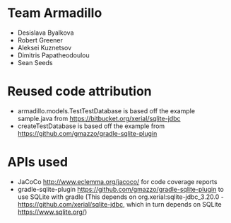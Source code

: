 # Team Armadillo
- Desislava Byalkova
- Robert Greener
- Aleksei Kuznetsov
- Dimitris Papatheodoulou
- Sean Seeds

# Reused code attribution
- armadillo.models.TestTestDatabase is based off the example sample.java from https://bitbucket.org/xerial/sqlite-jdbc
- createTestDatabase is based off the example from https://github.com/gmazzo/gradle-sqlite-plugin
# APIs used
- JaCoCo http://www.eclemma.org/jacoco/ for code coverage reports
- gradle-sqlite-plugin https://github.com/gmazzo/gradle-sqlite-plugin to use SQLite with gradle (This depends on org.xerial:sqlite-jdbc_3.20.0 - https://github.com/xerial/sqlite-jdbc, which in turn depends on SQLite https://www.sqlite.org/)
